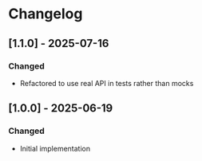 # Changelog

## [1.1.0] - 2025-07-16

### Changed

- Refactored to use real API in tests rather than mocks

## [1.0.0] - 2025-06-19

### Changed

- Initial implementation
